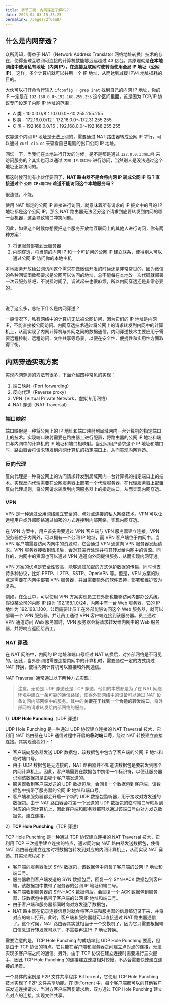 ```yaml
---
title: 字节三面：内网穿透了解吗？
date: 2023-04-03 15:35:25
permalink: /pages/2f6aa8/
---
```

## 什么是内网穿透？

众所周知，得益于 NAT（Network Address Translator 网络地址转换）技术的存在，使得全球互联网可连接的计算机数能够远远超过 43 亿台。其原理就是**在本地网络中使用私有地址（内网 IP），在连接互联网时使转而使用全局 IP 地址（公网 IP）**，这样，多个计算机就可以共用一个 IP 地址，从而达到减缓 IPV4 地址损耗的目的。

大伙可以打开命令行输入 `ifconfig | grep inet` 找到自己的内网 IP 地址，你的 IP 一定是在 `192.168.0.0～192.168.255.255` 这个区间里面，这是因为 TCP/IP 协议专门设定了内网 IP 地址的范围：

- A 类 - 10.0.0.0/8：10.0.0.0～10.255.255.255
- B 类 - 172.16.0.0/12：172.16.0.0～172.31.255.255
- C 类 - 192.168.0.0/16：192.168.0.0～192.168.255.255

仅靠这个内网 IP 地址是无法上网的，需要通过 NAT 路由器转成公网 IP 才行，可以通过 `curl cip.cc` 来查看自己电脑的出口公网 IP 地址。

回忆一下，当我们在本地进行开发的时候，是不是都是通过 `127.0.0.1:端口号` 来访问服务的？其实也可以通过 `内网 IP:端口号` 进行访问，当然别人是没法通过这个地址正常访问的。

那这时候可能有小伙伴要问了，**NAT 路由器不是会将内网 IP 转成公网 IP 吗？直接通过个 `公网 IP:端口号` 难道不能访问这个本地服务吗？**

很遗憾，不能。

使用 NAT 绑定的公网 IP 直接进行访问，就意味着所有请求的 IP 报文中的目的 IP 地址都是这个公网 IP，那么 NAT 路由器无法区分这个请求到底要转发到内网的哪一台机器，这会导致端口冲突问题。

因此，如果这个时候你想要把这个服务开放给互联网上的其他人进行访问，你有两种方案：

1. 将该服务部署到云服务器
2. 内网穿透，将当前的内网 IP 和一个可访问的公网 IP 建立联系，使得别人可以通过公网 IP 访问你的本地主机

本地服务开放给公网访问这个需求在做微信开发的时候还是非常常见的，因为微信的各种回调函数都要求是公网可以访问的地址，总不能每在本地改一次代码就部署一次云服务器吧，不说费时间了，调试起来也很麻烦，所以内网穿透还是非常必要的。

<br>

说了这么多，总结下什么是内网穿透？	

一般情况下，私有网络中的计算机无法被公网访问，因为它们的 IP 地址是内网 IP，不能直接被公网访问。内网穿透技术通过将公网上的请求转发到内网中的计算机上，从而实现了内网计算机与外网之间的数据通信。内网穿透技术主要应用于需要远程控制、远程访问、文件共享等场景，以便在安全性、便捷性和实用性方面取得平衡。

## 内网穿透实现方案

实现内网穿透的方法有很多，下面介绍四种常见的实现：

1. 端口映射（Port forwarding）
2. 反向代理（Reverse proxy）
3. VPN（Virtual Private Network，虚拟专用网络）
4. NAT 穿透（NAT Traversal）

### 端口映射

端口映射是一种将公网上的 IP 地址和端口映射到局域网内一台计算机的指定端口上的技术。实现端口映射需要在路由器上进行配置，将路由器的公网 IP 地址和端口与内网中的计算机的 IP 地址和端口相映射。当公网用户请求这个 IP 地址和端口时，路由器会将请求转发到内网计算机的指定端口上，从而实现内网穿透。

### 反向代理

反向代理是一种将公网上的访问请求转发到局域网内一台计算机的指定端口上的技术。实现反向代理需要在公网服务器上部署一个代理服务器，在代理服务器上配置反向代理规则，将公网请求转发到内网服务器上的指定端口。从而实现内网穿透。

### VPN

VPN 是一种通过公用网络建立安全的、点对点连接的私人网络技术。VPN 可以让远程用户或外部网络通过加密的方式连接到内部网络，实现内网穿透。

在 VPN 方案中，用户首先需要通过 VPN 客户端与 VPN 服务器建立连接。VPN 服务器位于内网外，可以拥有一个公网 IP 地址，而 VPN 客户端位于内网中。当 VPN 客户端需要访问内网中的资源时，它会通过 VPN 通道向 VPN 服务器发起请求。VPN 服务器接收到请求后，会对其进行处理并将其转发给内网中的资源。同样的，内网中的资源也可以通过 VPN 通道向外网提供服务，从而实现内网穿透。

VPN 方案的优点是安全性较高，能够通过加密的方式保护数据的传输，同时也支持多种协议，比如 PPTP、L2TP、SSTP、OpenVPN 等。但是，VPN 方案的缺点是需要在内网中部署 VPN 服务器，并且需要额外的软件支持，部署和维护较为复杂。

例如，在企业中，可以使用 VPN 方案实现员工在外部也能够访问内部办公系统。假设某公司的内网 IP 段为 192.168.1.0/24，内网中有一台 Web 服务器，它的 IP 地址为 192.168.1.100。公司需要让员工在外部能够访问这个 Web 服务器，就可以部署一个 VPN 服务器，并让员工通过 VPN 客户端连接到该服务器。员工通过 VPN 通道访问 Web 服务器时，VPN 服务器会将请求转发给内网中的 Web 服务器，并将响应返回给员工。

### NAT 穿透

在 NAT 网络中，内网的 IP 地址和端口号经过 NAT 转换后，对外部网络是不可见的。因此，当外部网络需要连接内网中的计算机时，需要通过一定的方式绕过 NAT 转换，使得内网计算机可以直接和外网通信。

NAT Traversal 通常通过以下两种方式实现：

> 注意，无论是 UDP 穿透还是 TCP 穿透，他们的本质都是为了在 NAT 网络环境中建立一条可靠的通信路径，使得外部网络中的设备可以通过 NAT 设备访问内部网络中的服务。其中的**关键在于找到一个合适的转发端口**，将外部网络请求转发给内部网络的服务。

1）**UDP Hole Punching**（UDP 穿透）

UDP Hole Punching 是一种通过 UDP 协议建立连接的 NAT Traversal 技术，它利用 NAT 路由器在 UDP 通信过程中开启的**临时端口号**，绕过 NAT 转换建立直接连接。其实现流程如下：

- 客户端向服务器发送 UDP 数据包，该数据包中包含了客户端的公网 IP 地址和临时端口号。
- 由于 UDP 数据包是无连接的，NAT 路由器并不知道该数据包是要转发到哪个内网计算机上。因此，客户端需要在数据包中携带一个标识符，以便让服务器识别该数据包是由哪个客户端发送的。
- 服务器收到客户端发送的 UDP 数据包后，会回复一个数据包到客户端，该数据包中携带了服务器的公网 IP 地址和端口号。
- 客户端和服务器都会开启一个新的 UDP 数据包监听器，用于接收对方发送的数据包。由于 NAT 路由器会将第一个发送的 UDP 数据包的临时端口号映射到对应的内网计算机上，因此客户端和服务器都可以通过该端口号向对方发送数据包，建立连接。

2）**TCP Hole Punching**（TCP 穿透）

TCP Hole Punching 是一种通过 TCP 协议建立连接的 NAT Traversal 技术，它利用 TCP 三次握手建立连接的特点，通过同时向 NAT 路由器发送数据包，使得 NAT 路由器在建立连接时将数据包转发到对应的内网计算机上，从而实现 NAT 穿透。其实现流程如下：

- 客户端向服务器发送 SYN 数据包，该数据包中包含了客户端的公网 IP 地址和端口号。
- 服务器收到客户端发送的 SYN 数据包后，回复一个 SYN+ACK 数据包到客户端，该数据包中携带了服务器的公网 IP 地址和端口号。
- 客户端收到服务器的 SYN+ACK 数据包后，会回复一个 ACK 数据包到服务器，该数据包中携带了客户端的公网 IP 地址和端口号。
- 由于客户端和服务器都同时向对方发送了数据包，
- NAT 路由器在记录连接信息时就会将客户端和服务器的信息都记录下来，并将对应的端口打开。此时，客户端和服务器就可以直接通过 NAT 路由器通信了。这个时候，NAT 路由器其实就相当于一个交换机了，因为它只需要根据端口信息进行转发就可以了，不需要再进行 IP 地址转换。

需要注意的是，TCP Hole Punching 的成功率比 UDP Hole Punching 要高，但是由于 TCP 协议的特点，它只能在客户端和服务器之间建立点对点的连接，无法实现多客户端之间的通信。另外，由于 TCP 协议在建立连接时需要进行三次握手，因此 TCP Hole Punching 的连接建立速度相对较慢，不适合需要快速建立连接的场景。

一个具体的案例是 P2P 文件共享程序 BitTorrent，它使用 TCP Hole Punching 技术实现了 P2P 文件共享功能。在 BitTorrent 中，每个客户端都可以向其他客户端发送连接请求，当对方客户端回复请求后，双方通过 TCP Hole Punching 建立点对点的连接，实现文件共享。